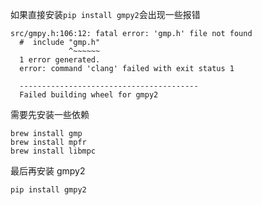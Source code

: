 如果直接安装`pip install gmpy2`会出现一些报错

```
src/gmpy.h:106:12: fatal error: 'gmp.h' file not found
  #  include "gmp.h"
             ^~~~~~~
  1 error generated.
  error: command 'clang' failed with exit status 1

  ----------------------------------------
  Failed building wheel for gmpy2
```

需要先安装一些依赖

```
brew install gmp
brew install mpfr 
brew install libmpc
```

最后再安装 gmpy2

```
pip install gmpy2
```